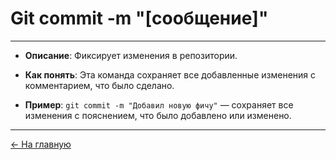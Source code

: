 # **Git commit -m "[сообщение]"**

---

- **Описание**: Фиксирует изменения в репозитории.

- **Как понять**: Эта команда сохраняет все добавленные изменения с комментарием, что было сделано.

- **Пример**: `git commit -m "Добавил новую фичу"` — сохраняет все изменения с пояснением, что было добавлено или изменено.

---

[← На главную](./readme.md)